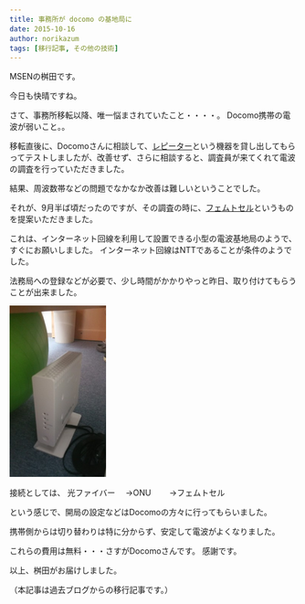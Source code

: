 ```yaml
---
title: 事務所が docomo の基地局に
date: 2015-10-16
author: norikazum
tags: [移行記事, その他の技術]
---
```


MSENの桝田です。
 
今日も快晴ですね。
 
さて、事務所移転以降、唯一悩まされていたこと・・・・。
Docomo携帯の電波が弱いこと。。
 
移転直後に、Docomoさんに相談して、[レピーター](https://www.nttdocomo.co.jp/support/area/radio_support/solution/repeater/)という機器を貸し出してもらってテストしましたが、改善せず、さらに相談すると、調査員が来てくれて電波の調査を行っていただきました。

結果、周波数帯などの問題でなかなか改善は難しいということでした。
 
それが、9月半ば頃だったのですが、その調査の時に、[フェムトセル](https://www.nttdocomo.co.jp/support/area/radio_support/solution/)というものを提案いただきました。
 
これは、インターネット回線を利用して設置できる小型の電波基地局のようで、すぐにお願いしました。
インターネット回線はNTTであることが条件のようでした。
 
法務局への登録などが必要で、少し時間がかかりやっと昨日、取り付けてもらうことが出来ました。

<a href="images/office-becomes-base-station-1.jpg"><img src="images/office-becomes-base-station-1.jpg" alt="" width="169" height="300" class="alignnone size-medium wp-image-4135" /></a>

接続としては、
光ファイバー
　→ONU
　　→フェムトセル

という感じで、開局の設定などはDocomoの方々に行ってもらいました。
 
携帯側からは切り替わりは特に分からず、安定して電波がよくなりました。
 
これらの費用は無料・・・さすがDocomoさんです。
感謝です。
 
以上、桝田がお届けしました。

（本記事は過去ブログからの移行記事です。）